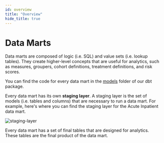 ```yaml
---
id: overview
title: "Overview"
hide_title: true
---
```


# Data Marts

Data marts are composed of logic (i.e. SQL) and value sets (i.e. lookup tables).  They create higher-level concepts that are useful for analytics, such as measures, groupers, cohort definitions, treatment definitions, and risk scores.

You can find the code for every data mart in the [models](https://github.com/tuva-health/the_tuva_project/tree/main/models) folder of our dbt package.

Every data mart has its own **staging layer**.  A staging layer is the set of models (i.e. tables and columns) that are necessary to run a data mart.  For example, here's where you can find the staging layer for the Acute Inpatient data mart.

![staging-layer](/img/staging-layer-example.jpg)

Every data mart has a set of final tables that are designed for analytics.  These tables are the final product of the data mart.